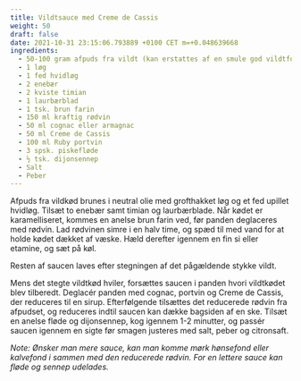 ```yaml
---
title: Vildtsauce med Creme de Cassis
weight: 50
draft: false
date: 2021-10-31 23:15:06.793889 +0100 CET m=+0.048639668
ingredients:
  - 50-100 gram afpuds fra vildt (kan erstattes af en smule god vildtfond)
  - 1 løg
  - 1 fed hvidløg
  - 2 enebær
  - 2 kviste timian
  - 1 laurbærblad
  - 1 tsk. brun farin
  - 150 ml kraftig rødvin
  - 50 ml cognac eller armagnac
  - 50 ml Creme de Cassis
  - 100 ml Ruby portvin
  - 3 spsk. piskefløde
  - ½ tsk. dijonsennep
  - Salt
  - Peber
---
```




Afpuds fra vildkød brunes i neutral olie med grofthakket løg og et fed
upillet hvidløg. Tilsæt to enebær samt timian og laurbærblade. Når kødet
er karamelliseret, kommes en anelse brun farin ved, før panden
deglaceres med rødvin. Lad rødvinen simre i en halv time, og spæd til
med vand for at holde kødet dækket af væske. Hæld derefter igennem en
fin si eller etamine, og sæt på køl.

Resten af saucen laves efter stegningen af det pågældende stykke vildt.

Mens det stegte vildtkød hviler, forsættes saucen i panden hvori
vildtkødet blev tilberedt. Deglacér panden med cognac, portvin og Creme
de Cassis, der reduceres til en sirup. Efterfølgende tilsættes det
reducerede rødvin fra afpudset, og reduceres indtil saucen kan dække
bagsiden af en ske. Tilsæt en anelse fløde og dijonsennep, kog igennem
1-2 minutter, og passér saucen igennem en sigte før smagen justeres med
salt, peber og citronsaft.

*Note: Ønsker man mere sauce, kan man komme mørk hønsefond eller
kalvefond i sammen med den reducerede rødvin. For en lettere sauce kan
fløde og sennep udelades.*

